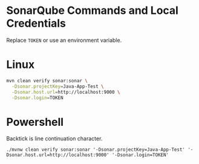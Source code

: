 # SonarQube Commands and Local Credentials

Replace `TOKEN` or use an environment variable.

# Linux

```bash
mvn clean verify sonar:sonar \
  -Dsonar.projectKey=Java-App-Test \
  -Dsonar.host.url=http://localhost:9000 \
  -Dsonar.login=TOKEN
```

# Powershell

Backtick is line continuation character.

`./mvnw clean verify sonar:sonar '-Dsonar.projectKey=Java-App-Test' '-Dsonar.host.url=http://localhost:9000' '-Dsonar.login=TOKEN'`